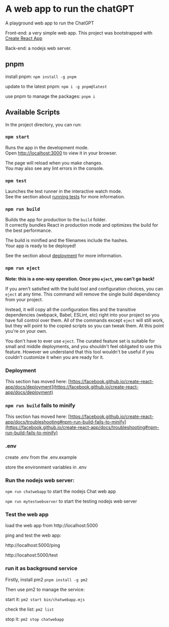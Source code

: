 # A web app to run the chatGPT

A playground web app to run the ChatGPT

Front-end: a very simple web app. 
This project was bootstrapped with [Create React App](https://github.com/facebook/create-react-app)

Back-end: a nodejs web server.

## pnpm

install pnpm: `npm install -g pnpm`

update to the latest pnpm: `npm i -g pnpm@latest`

use pnpm to manage the packages: `pnpm i`


## Available Scripts

In the project directory, you can run:

### `npm start`

Runs the app in the development mode.\
Open [http://localhost:3000](http://localhost:3000) to view it in your browser.

The page will reload when you make changes.\
You may also see any lint errors in the console.

### `npm test`

Launches the test runner in the interactive watch mode.\
See the section about [running tests](https://facebook.github.io/create-react-app/docs/running-tests) for more information.

### `npm run build`

Builds the app for production to the `build` folder.\
It correctly bundles React in production mode and optimizes the build for the best performance.

The build is minified and the filenames include the hashes.\
Your app is ready to be deployed!

See the section about [deployment](https://facebook.github.io/create-react-app/docs/deployment) for more information.

### `npm run eject`

**Note: this is a one-way operation. Once you `eject`, you can't go back!**

If you aren't satisfied with the build tool and configuration choices, you can `eject` at any time. This command will remove the single build dependency from your project.

Instead, it will copy all the configuration files and the transitive dependencies (webpack, Babel, ESLint, etc) right into your project so you have full control over them. All of the commands except `eject` will still work, but they will point to the copied scripts so you can tweak them. At this point you're on your own.

You don't have to ever use `eject`. The curated feature set is suitable for small and middle deployments, and you shouldn't feel obligated to use this feature. However we understand that this tool wouldn't be useful if you couldn't customize it when you are ready for it.


### Deployment

This section has moved here: [https://facebook.github.io/create-react-app/docs/deployment](https://facebook.github.io/create-react-app/docs/deployment)

### `npm run build` fails to minify

This section has moved here: [https://facebook.github.io/create-react-app/docs/troubleshooting#npm-run-build-fails-to-minify](https://facebook.github.io/create-react-app/docs/troubleshooting#npm-run-build-fails-to-minify)


### .env
create .env from the .env.example

store the environment variables in .env

### Run the nodejs web server:
`npm run chatwebapp` to start the nodejs Chat web app

`npm run mytestwebserver` to start the testing nodejs web server


### Test the web app

load the web app from http://localhost:5000

ping and test the web app:

http://localhost:5000/ping

http://locahost:5000/test

### run it as background service

Firstly, install pm2 `pnpm install -g pm2`

Then use pm2 to manage the service:

start it: `pm2 start bin/chatwebapp.mjs`

check the list: `pm2 list`

stop it: `pm2 stop chatwebapp`

